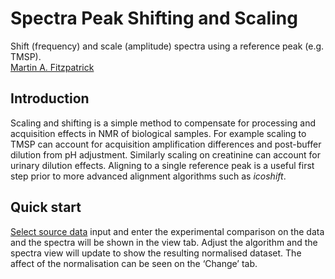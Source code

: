 Spectra Peak Shifting and Scaling
=================================

Shift (frequency) and scale (amplitude) spectra using a reference peak (e.g. TMSP).  
[Martin A. Fitzpatrick][]

Introduction
------------

Scaling and shifting is a simple method to compensate for processing and acquisition effects in NMR of biological samples. For example scaling to TMSP can account for acquisition amplification differences and post-buffer dilution from pH adjustment. Similarly scaling on creatinine can account for urinary dilution effects. Aligning to a single reference peak is a useful first step prior to more advanced alignment algorithms such as *icoshift*.

Quick start
-----------

[Select source data][] input and enter the experimental comparison on the data and the spectra will be shown in the view tab. Adjust the algorithm and the spectra view will update to show the resulting normalised dataset. The affect of the normalisation can be seen on the ‘Change’ tab.

  [Martin A. Fitzpatrick]: http://martinfitzpatrick.name/
  [Select source data]: pathomx://@view.id/default_actions/data_source/add
